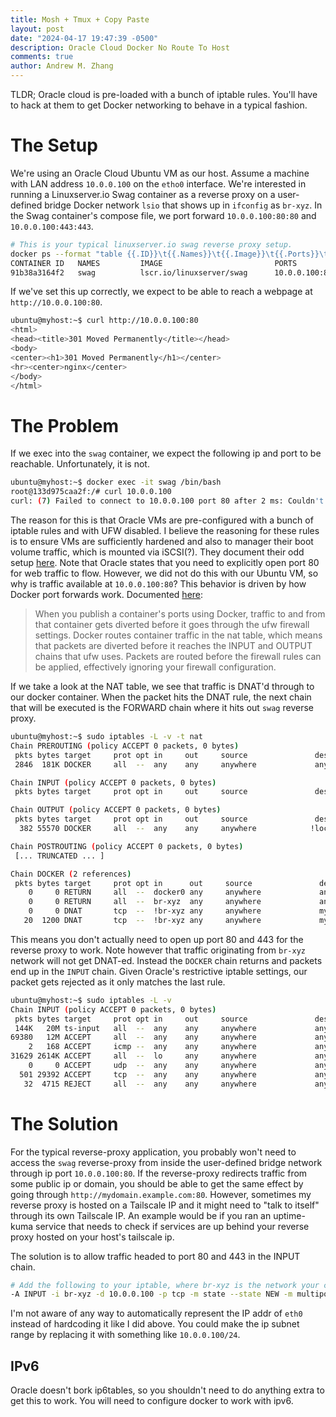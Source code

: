 ```yaml
---
title: Mosh + Tmux + Copy Paste
layout: post
date: "2024-04-17 19:47:39 -0500"
description: Oracle Cloud Docker No Route To Host
comments: true
author: Andrew M. Zhang
---
```


TLDR; Oracle cloud is pre-loaded with a bunch of iptable rules. You'll have to hack at them to get Docker networking
to behave in a typical fashion.

# The Setup

We're using an Oracle Cloud Ubuntu VM as our host. Assume a machine with LAN address `10.0.0.100` on the `etho0` interface.
We're interested in running a Linuxserver.io Swag container as a reverse proxy on a user-defined bridge Docker network
`lsio` that shows up in `ifconfig` as `br-xyz`. In the Swag container's compose file, we port forward `10.0.0.100:80:80`
and `10.0.0.100:443:443`.

```bash
# This is your typical linuxserver.io swag reverse proxy setup.
docker ps --format "table {{.ID}}\t{{.Names}}\t{{.Image}}\t{{.Ports}}\t{{.Networks}}"
CONTAINER ID   NAMES         IMAGE                         PORTS                                          NETWORKS
91b38a3164f2   swag          lscr.io/linuxserver/swag      10.0.0.100:80->80/tcp, 10.0.0.100:443->443/tcp lsio
```

If we've set this up correctly, we expect to be able to reach a webpage at `http://10.0.0.100:80`.

```bash
ubuntu@myhost:~$ curl http://10.0.0.100:80
<html>
<head><title>301 Moved Permanently</title></head>
<body>
<center><h1>301 Moved Permanently</h1></center>
<hr><center>nginx</center>
</body>
</html>
```

# The Problem

If we exec into the `swag` container, we expect the following ip and port to be reachable. Unfortunately, it is not.

```bash
ubuntu@myhost:~$ docker exec -it swag /bin/bash
root@133d975caa2f:/# curl 10.0.0.100
curl: (7) Failed to connect to 10.0.0.100 port 80 after 2 ms: Couldn't connect to serve
```

The reason for this is that Oracle VMs are pre-configured with a bunch of iptable rules and with UFW disabled. I believe
the reasoning for these rules is to ensure VMs are sufficiently hardened and also to manager their boot volume traffic,
which is mounted via iSCSI(?). They document their odd setup [here](https://blogs.oracle.com/developers/post/enabling-network-traffic-to-ubuntu-images-in-oracle-cloud-infrastructure).
Note that Oracle states that you need to explicitly open port 80 for web traffic to flow. However, we did not do this
with our Ubuntu VM, so why is traffic available at `10.0.0.100:80`? This behavior is driven by how Docker port forwards
work. Documented [here](https://docs.docker.com/network/packet-filtering-firewalls/#docker-and-ufw):

> When you publish a container's ports using Docker, traffic to and from that container gets diverted before it goes
> through the ufw firewall settings. Docker routes container traffic in the nat table, which means that packets are
> diverted before it reaches the INPUT and OUTPUT chains that ufw uses. Packets are routed before the firewall rules can
> be applied, effectively ignoring your firewall configuration.

If we take a look at the NAT table, we see that traffic is DNAT'd through to our docker container. When the packet hits
the DNAT rule, the next chain that will be executed is the FORWARD chain where it hits out `swag` reverse proxy.

```bash
ubuntu@myhost:~$ sudo iptables -L -v -t nat
Chain PREROUTING (policy ACCEPT 0 packets, 0 bytes)
 pkts bytes target     prot opt in     out     source               destination
 2846  181K DOCKER     all  --  any    any     anywhere             anywhere             ADDRTYPE match dst-type LOCAL

Chain INPUT (policy ACCEPT 0 packets, 0 bytes)
 pkts bytes target     prot opt in     out     source               destination

Chain OUTPUT (policy ACCEPT 0 packets, 0 bytes)
 pkts bytes target     prot opt in     out     source               destination
  382 55570 DOCKER     all  --  any    any     anywhere            !localhost/8          ADDRTYPE match dst-type LOCAL

Chain POSTROUTING (policy ACCEPT 0 packets, 0 bytes)
 [... TRUNCATED ... ]

Chain DOCKER (2 references)
 pkts bytes target     prot opt in      out     source               destination
    0     0 RETURN     all  --  docker0 any     anywhere             anywhere
    0     0 RETURN     all  --  br-xyz  any     anywhere             anywhere
    0     0 DNAT       tcp  --  !br-xyz any     anywhere             myhost.mysubnet.myvcn.oraclevcn.com  tcp dpt:https to:172.20.0.2:443
   20  1200 DNAT       tcp  --  !br-xyz any     anywhere             myhost.mysubnet.myvcn.oraclevcn.com  tcp dpt:http to:172.20.0.2:80
```

This means you don't actually need to open up port 80 and 443 for the reverse proxy to work. Note however that traffic
originating from `br-xyz` network will not get DNAT-ed. Instead the `DOCKER` chain returns and packets end up in the
`INPUT` chain. Given Oracle's restrictive iptable settings, our packet gets rejected as it only matches the last rule.

```bash
ubuntu@myhost:~$ sudo iptables -L -v
Chain INPUT (policy ACCEPT 0 packets, 0 bytes)
 pkts bytes target     prot opt in     out     source               destination
 144K   20M ts-input   all  --  any    any     anywhere             anywhere             # This is because I installed tailscale w/ accept-routes
69380   12M ACCEPT     all  --  any    any     anywhere             anywhere             state RELATED,ESTABLISHED
    2   168 ACCEPT     icmp --  any    any     anywhere             anywhere
31629 2614K ACCEPT     all  --  lo     any     anywhere             anywhere
    0     0 ACCEPT     udp  --  any    any     anywhere             anywhere             udp spt:ntp
  501 29392 ACCEPT     tcp  --  any    any     anywhere             anywhere             state NEW tcp dpt:ssh
   32  4715 REJECT     all  --  any    any     anywhere             anywhere             reject-with icmp-host-prohibited
```

# The Solution

For the typical reverse-proxy application, you probably won't need to access the `swag` reverse-proxy from inside the
user-defined bridge network through ip port `10.0.0.100:80`. If the reverse-proxy redirects traffic from some public
ip or domain, you should be able to get the same effect by going through `http://mydomain.example.com:80`. However,
sometimes my reverse proxy is hosted on a Tailscale IP and it might need to "talk to itself" through its own Tailscale
IP. An example would be if you ran an uptime-kuma service that needs to check if services are up behind your reverse proxy
hosted on your host's tailscale ip.

The solution is to allow traffic headed to port 80 and 443 in the INPUT chain.

```bash
# Add the following to your iptable, where br-xyz is the network your container is hosted
-A INPUT -i br-xyz -d 10.0.0.100 -p tcp -m state --state NEW -m multiport --dports 80,443 -j ACCEPT
```

I'm not aware of any way to automatically represent the IP addr of `eth0` instead of hardcoding it like I did above. You
could make the ip subnet range by replacing it with something like `10.0.0.100/24`.

## IPv6

Oracle doesn't bork ip6tables, so you shouldn't need to do anything extra to get this to work. You will need to configure
docker to work with ipv6.
